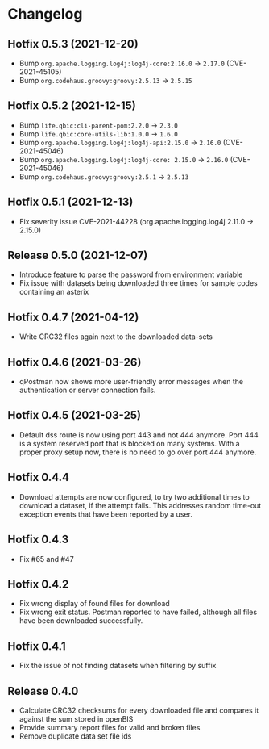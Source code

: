 # Changelog
## Hotfix 0.5.3 (2021-12-20)

* Bump `org.apache.logging.log4j:log4j-core:2.16.0` -> `2.17.0` (CVE-2021-45105)
* Bump `org.codehaus.groovy:groovy:2.5.13` -> `2.5.15`

## Hotfix 0.5.2 (2021-12-15)

* Bump `life.qbic:cli-parent-pom:2.2.0` -> `2.3.0`
* Bump `life.qbic:core-utils-lib:1.0.0` -> `1.6.0`
* Bump `org.apache.logging.log4j:log4j-api:2.15.0` -> `2.16.0` (CVE-2021-45046)
* Bump `org.apache.logging.log4j:log4j-core: 2.15.0` -> `2.16.0` (CVE-2021-45046)
* Bump `org.codehaus.groovy:groovy:2.5.1` -> `2.5.13`

## Hotfix 0.5.1 (2021-12-13)

* Fix severity issue CVE-2021-44228 (org.apache.logging.log4j 2.11.0 -> 2.15.0)

## Release 0.5.0 (2021-12-07)

* Introduce feature to parse the password from environment variable
* Fix issue with datasets being downloaded three times for sample codes containing an asterix

## Hotfix 0.4.7 (2021-04-12)

* Write CRC32 files again next to the downloaded data-sets


## Hotfix 0.4.6 (2021-03-26)

* qPostman now shows more user-friendly error messages when the
  authentication or server connection fails.

## Hotfix 0.4.5 (2021-03-25)

* Default dss route is now using port 443 and not 444 anymore. Port 444
  is a system reserved port that is blocked on many systems. With a
  proper proxy setup now, there is no need to go over port 444 anymore.

## Hotfix 0.4.4

* Download attempts are now configured, to try two additional times to
  download a dataset, if the attempt fails. This addresses random
  time-out exception events that have been reported by a user.

## Hotfix 0.4.3

* Fix #65 and #47

## Hotfix 0.4.2

* Fix wrong display of found files for download
* Fix wrong exit status. Postman reported to have failed, although all
  files have been downloaded successfully.

## Hotfix 0.4.1

* Fix the issue of not finding datasets when filtering by suffix

## Release 0.4.0

* Calculate CRC32 checksums for every downloaded file and compares it against the sum stored in openBIS
* Provide summary report files for valid and broken files
* Remove duplicate data set file ids

